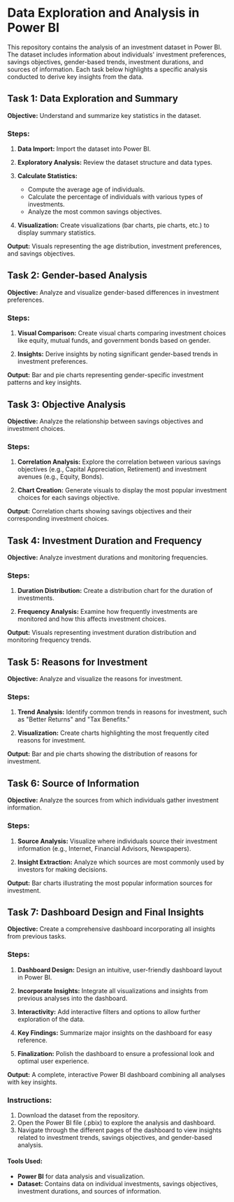 # Data Exploration and Analysis in Power BI
This repository contains the analysis of an investment dataset in Power BI. The dataset includes information about individuals' investment preferences, savings objectives, gender-based trends, investment durations, and sources of information. Each task below highlights a specific analysis conducted to derive key insights from the data.

## Task 1: Data Exploration and Summary
**Objective:** Understand and summarize key statistics in the dataset.

### Steps:
1. **Data Import:** Import the dataset into Power BI.

2. **Exploratory Analysis:** Review the dataset structure and data types.

3. **Calculate Statistics:**
   
    - Compute the average age of individuals.
    - Calculate the percentage of individuals with various types of investments.
    - Analyze the most common savings objectives.
4. **Visualization:** Create visualizations (bar charts, pie charts, etc.) to display summary statistics.

**Output:** Visuals representing the age distribution, investment preferences, and savings objectives.

## Task 2: Gender-based Analysis
**Objective:** Analyze and visualize gender-based differences in investment preferences.

### Steps:
1. **Visual Comparison:** Create visual charts comparing investment choices like equity, mutual funds, and government bonds based on gender.

2. **Insights:** Derive insights by noting significant gender-based trends in investment preferences.

**Output:** Bar and pie charts representing gender-specific investment patterns and key insights.

## Task 3: Objective Analysis
**Objective:** Analyze the relationship between savings objectives and investment choices.

### Steps:
1. **Correlation Analysis:** Explore the correlation between various savings objectives (e.g., Capital Appreciation, Retirement) and investment avenues (e.g., Equity, Bonds).

2. **Chart Creation:** Generate visuals to display the most popular investment choices for each savings objective.

**Output:** Correlation charts showing savings objectives and their corresponding investment choices.

## Task 4: Investment Duration and Frequency
**Objective:** Analyze investment durations and monitoring frequencies.

### Steps:
1. **Duration Distribution:** Create a distribution chart for the duration of investments.

2. **Frequency Analysis:** Examine how frequently investments are monitored and how this affects investment choices.

**Output:** Visuals representing investment duration distribution and monitoring frequency trends.

## Task 5: Reasons for Investment
**Objective:** Analyze and visualize the reasons for investment.

### Steps:

1. **Trend Analysis:** Identify common trends in reasons for investment, such as "Better Returns" and "Tax Benefits."

2. **Visualization:** Create charts highlighting the most frequently cited reasons for investment.

**Output:** Bar and pie charts showing the distribution of reasons for investment.

## Task 6: Source of Information
**Objective:** Analyze the sources from which individuals gather investment information.

### Steps:
1. **Source Analysis:** Visualize where individuals source their investment information (e.g., Internet, Financial Advisors, Newspapers).

2. **Insight Extraction:** Analyze which sources are most commonly used by investors for making decisions.

**Output:** Bar charts illustrating the most popular information sources for investment.

## Task 7: Dashboard Design and Final Insights
**Objective:** Create a comprehensive dashboard incorporating all insights from previous tasks.

### Steps:
1. **Dashboard Design:** Design an intuitive, user-friendly dashboard layout in Power BI.

2. **Incorporate Insights:** Integrate all visualizations and insights from previous analyses into the dashboard.

3. **Interactivity:** Add interactive filters and options to allow further exploration of the data.

4. **Key Findings:** Summarize major insights on the dashboard for easy reference.

5. **Finalization:** Polish the dashboard to ensure a professional look and optimal user experience.

**Output:** A complete, interactive Power BI dashboard combining all analyses with key insights.

### Instructions:
1. Download the dataset from the repository.
2. Open the Power BI file (.pbix) to explore the analysis and dashboard.
3. Navigate through the different pages of the dashboard to view insights related to investment trends, savings objectives, and gender-based analysis.

#### Tools Used:
- **Power BI** for data analysis and visualization.
- **Dataset:** Contains data on individual investments, savings objectives, investment durations, and sources of information.
